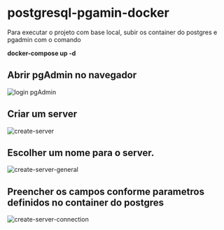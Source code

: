 # postgresql-pgamin-docker

Para executar o projeto com base local, subir os container do postgres e pgadmin com o comando

**docker-compose up -d**


## Abrir pgAdmin no navegador
![login pgAdmin](https://github.com/uczak/postgresql-pgamin-docker/assets/41010662/d01f5dd8-76cc-41aa-90d6-77a8e27944fd)



## Criar um server 
![create-server](https://github.com/uczak/postgresql-pgamin-docker/assets/41010662/0dbeeb05-71fb-4a90-b01e-d3b6b4013e7f)



## Escolher um nome para o server. 
![create-server-general](https://github.com/uczak/postgresql-pgamin-docker/assets/41010662/11a889c7-a3c1-42eb-9ebd-0354de80e208)



## Preencher os campos conforme parametros definidos no container do postgres
![create-server-connection](https://github.com/uczak/postgresql-pgamin-docker/assets/41010662/08f950de-418e-41b9-a2b9-5a95030d7030)

